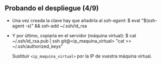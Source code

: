 ## Probando el despliegue (4/9) ##

- Una vez creada la clave hay que añadirla al *ssh-agent*:
        $ eval "$(ssh-agent -s)" && ssh-add ~/.ssh/id_rsa

- Y por último, copiarla en el servidor (máquina virtual):
        $ cat ~/.ssh/id_rsa.pub | ssh git@<ip_maquina_virtual> "cat >> ~/.ssh/authorized_keys"

    Sustituir `<ip_maquina_virtual>` por la IP de vuestra máquina virtual.